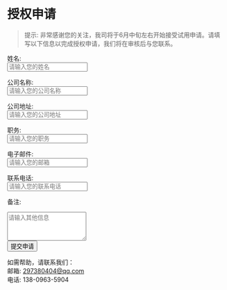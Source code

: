 # 授权申请

> 提示: 非常感谢您的关注，我司将于6月中旬左右开始接受试用申请。请填写以下信息以完成授权申请，我们将在审核后与您联系。

<form action="http://www.alpha-optimal.com" method="POST">
  <label for="name">姓名:</label><br>
  <input type="text" id="name" name="name" placeholder="请输入您的姓名" required><br>

  <label for="company">公司名称:</label><br>
  <input type="text" id="company" name="company" placeholder="请输入您的公司名称" required><br>

  <label for="company_address">公司地址:</label><br>
  <input type="text" id="company_address" name="company_address" placeholder="请输入您的公司地址" required><br>

<label for="position">职务:</label><br>
  <input type="text" id="position" name="position" placeholder="请输入您的职务" required><br>
  
  <label for="email">电子邮件:</label><br>
  <input type="email" id="email" name="email" placeholder="请输入您的邮箱" required><br>

  <label for="phone">联系电话:</label><br>
  <input type="tel" id="phone" name="phone" placeholder="请输入您的联系电话" required><br>

  <label for="message">备注:</label><br>
  <textarea id="message" name="message" rows="4" placeholder="请输入其他信息"></textarea><br>

  <input type="submit" value="提交申请">
</form>

如需帮助，请联系我们：  
邮箱: 297380404@qq.com  
电话: 138-0963-5904